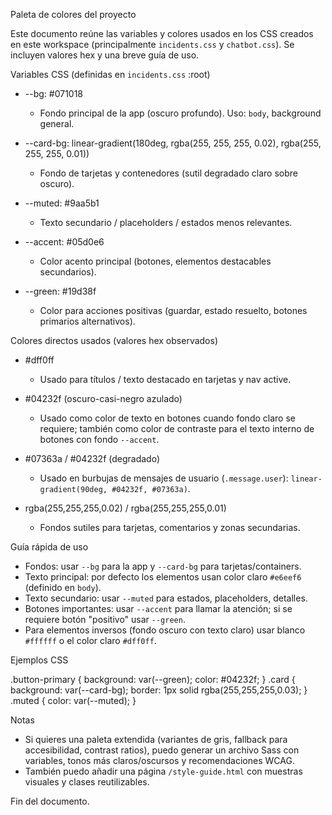 Paleta de colores del proyecto

Este documento reúne las variables y colores usados en los CSS creados en este workspace (principalmente `incidents.css` y `chatbot.css`). Se incluyen valores hex y una breve guía de uso.

Variables CSS (definidas en `incidents.css` :root)

- --bg: #071018
  - Fondo principal de la app (oscuro profundo). Uso: `body`, background general.

- --card-bg: linear-gradient(180deg, rgba(255, 255, 255, 0.02), rgba(255, 255, 255, 0.01))
  - Fondo de tarjetas y contenedores (sutil degradado claro sobre oscuro).

- --muted: #9aa5b1
  - Texto secundario / placeholders / estados menos relevantes.

- --accent: #05d0e6
  - Color acento principal (botones, elementos destacables secundarios).

- --green: #19d38f
  - Color para acciones positivas (guardar, estado resuelto, botones primarios alternativos).

Colores directos usados (valores hex observados)

- #dff0ff
  - Usado para títulos / texto destacado en tarjetas y nav active.

- #04232f (oscuro-casi-negro azulado)
  - Usado como color de texto en botones cuando fondo claro se requiere; también como color de contraste para el texto interno de botones con fondo `--accent`.

- #07363a / #04232f (degradado)
  - Usado en burbujas de mensajes de usuario (`.message.user`): `linear-gradient(90deg, #04232f, #07363a)`.

- rgba(255,255,255,0.02) / rgba(255,255,255,0.01)
  - Fondos sutiles para tarjetas, comentarios y zonas secundarias.

Guía rápida de uso

- Fondos: usar `--bg` para la app y `--card-bg` para tarjetas/containers.
- Texto principal: por defecto los elementos usan color claro `#e6eef6` (definido en `body`).
- Texto secundario: usar `--muted` para estados, placeholders, detalles.
- Botones importantes: usar `--accent` para llamar la atención; si se requiere botón "positivo" usar `--green`.
- Para elementos inversos (fondo oscuro con texto claro) usar blanco `#ffffff` o el color claro `#dff0ff`.

Ejemplos CSS

.button-primary { background: var(--green); color: #04232f; }
.card { background: var(--card-bg); border: 1px solid rgba(255,255,255,0.03); }
.muted { color: var(--muted); }

Notas

- Si quieres una paleta extendida (variantes de gris, fallback para accesibilidad, contrast ratios), puedo generar un archivo Sass con variables, tonos más claros/oscursos y recomendaciones WCAG.
- También puedo añadir una página `/style-guide.html` con muestras visuales y clases reutilizables.

Fin del documento.
